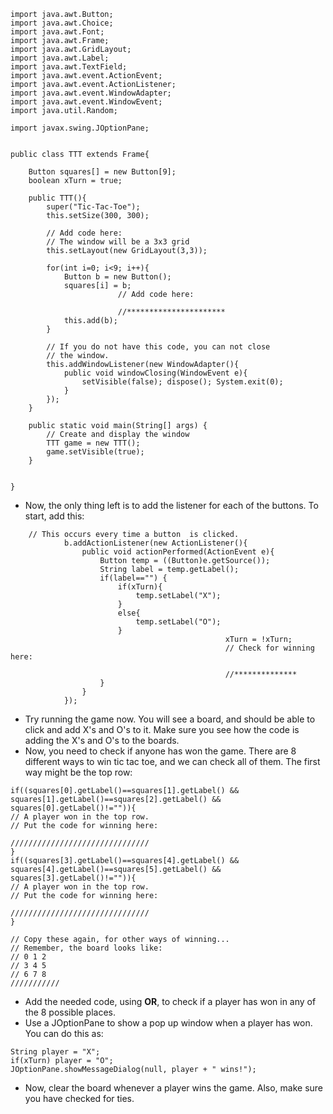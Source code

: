 
```
import java.awt.Button;
import java.awt.Choice;
import java.awt.Font;
import java.awt.Frame;
import java.awt.GridLayout;
import java.awt.Label;
import java.awt.TextField;
import java.awt.event.ActionEvent;
import java.awt.event.ActionListener;
import java.awt.event.WindowAdapter;
import java.awt.event.WindowEvent;
import java.util.Random;

import javax.swing.JOptionPane;


public class TTT extends Frame{

	Button squares[] = new Button[9];
	boolean xTurn = true;
	
	public TTT(){
		super("Tic-Tac-Toe");
		this.setSize(300, 300);

		// Add code here:		
		// The window will be a 3x3 grid
		this.setLayout(new GridLayout(3,3));
		
		for(int i=0; i<9; i++){
			Button b = new Button();
			squares[i] = b;
                        // Add code here:

                        //**********************
			this.add(b);
		}
		
		// If you do not have this code, you can not close
		// the window.
		this.addWindowListener(new WindowAdapter(){
			public void windowClosing(WindowEvent e){
				setVisible(false); dispose(); System.exit(0);
			}
		});
	}
	
	public static void main(String[] args) {
		// Create and display the window
		TTT game = new TTT();
		game.setVisible(true);
	}


}

```

  * Now, the only thing left is to add the listener for each of the buttons.  To start, add this:
```
	// This occurs every time a button  is clicked.
			b.addActionListener(new ActionListener(){
				public void actionPerformed(ActionEvent e){
					Button temp = ((Button)e.getSource());
					String label = temp.getLabel();
					if(label=="") {
						if(xTurn){
							temp.setLabel("X");
						}
						else{
							temp.setLabel("O");
						}
                                                xTurn = !xTurn;
                                                // Check for winning here:

                                                //**************
					}
				}
			});
```

  * Try running the game now.  You will see a board, and should be able to click and add X's and O's to it.  Make sure you see how the code is adding the X's and O's to the boards.
  * Now, you need to check if anyone has won the game.  There are 8 different ways to win tic tac toe, and we can check all of them.  The first way might be the top row:
```
if((squares[0].getLabel()==squares[1].getLabel() && squares[1].getLabel()==squares[2].getLabel() && squares[0].getLabel()!="")){
// A player won in the top row.
// Put the code for winning here:

///////////////////////////////
}
if((squares[3].getLabel()==squares[4].getLabel() && squares[4].getLabel()==squares[5].getLabel() && squares[3].getLabel()!="")){
// A player won in the top row.
// Put the code for winning here:

///////////////////////////////
}

// Copy these again, for other ways of winning...
// Remember, the board looks like:
// 0 1 2
// 3 4 5
// 6 7 8
///////////
```
  * Add the needed code, using **OR**, to check if a player has won in any of the 8 possible places.
  * Use a JOptionPane to show a pop up window when a player has won.  You can do this as:
```
String player = "X";
if(xTurn) player = "O";
JOptionPane.showMessageDialog(null, player + " wins!");
```
  * Now, clear the board whenever a player wins the game.  Also, make sure you have checked for ties.